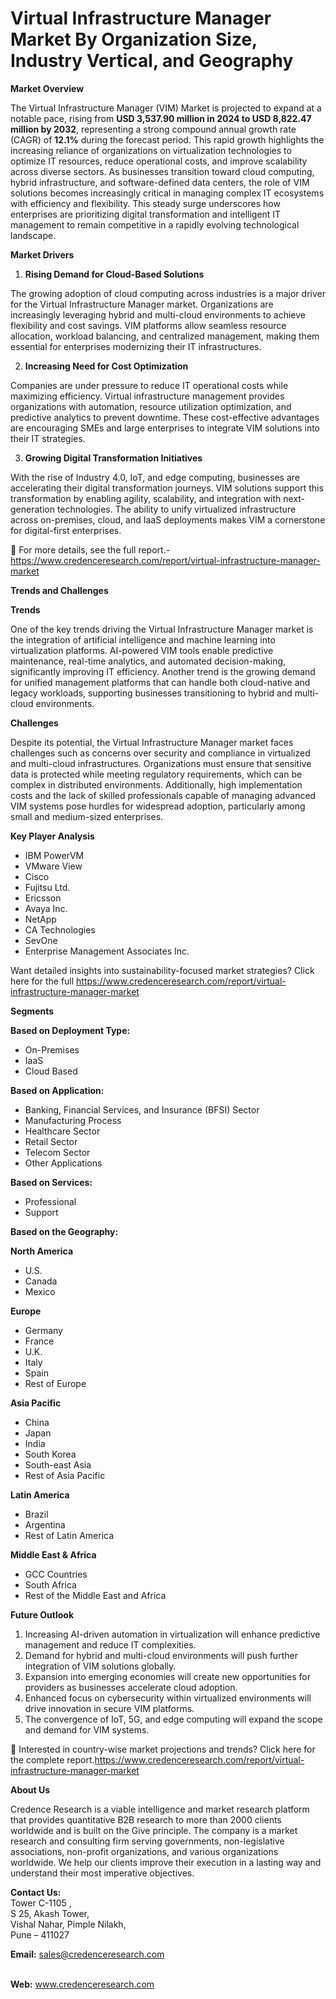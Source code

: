 # Virtual Infrastructure Manager Market By Organization Size, Industry Vertical, and Geography


<p><strong>Market Overview</strong></p>
<p>The Virtual Infrastructure Manager (VIM) Market is projected to expand at a notable pace, rising from <strong>USD 3,537.90 million in 2024 to USD 8,822.47 million by 2032</strong>, representing a strong compound annual growth rate (CAGR) of <strong>12.1%</strong> during the forecast period. This rapid growth highlights the increasing reliance of organizations on virtualization technologies to optimize IT resources, reduce operational costs, and improve scalability across diverse sectors. As businesses transition toward cloud computing, hybrid infrastructure, and software-defined data centers, the role of VIM solutions becomes increasingly critical in managing complex IT ecosystems with efficiency and flexibility. This steady surge underscores how enterprises are prioritizing digital transformation and intelligent IT management to remain competitive in a rapidly evolving technological landscape.</p>
<p><strong>Market Drivers</strong></p>
<ol>
<li><strong> Rising Demand for Cloud-Based Solutions</strong></li>
</ol>
<p>The growing adoption of cloud computing across industries is a major driver for the Virtual Infrastructure Manager market. Organizations are increasingly leveraging hybrid and multi-cloud environments to achieve flexibility and cost savings. VIM platforms allow seamless resource allocation, workload balancing, and centralized management, making them essential for enterprises modernizing their IT infrastructures.</p>
<ol start="2">
<li><strong> Increasing Need for Cost Optimization</strong></li>
</ol>
<p>Companies are under pressure to reduce IT operational costs while maximizing efficiency. Virtual infrastructure management provides organizations with automation, resource utilization optimization, and predictive analytics to prevent downtime. These cost-effective advantages are encouraging SMEs and large enterprises to integrate VIM solutions into their IT strategies.</p>
<ol start="3">
<li><strong> Growing Digital Transformation Initiatives</strong></li>
</ol>
<p>With the rise of Industry 4.0, IoT, and edge computing, businesses are accelerating their digital transformation journeys. VIM solutions support this transformation by enabling agility, scalability, and integration with next-generation technologies. The ability to unify virtualized infrastructure across on-premises, cloud, and IaaS deployments makes VIM a cornerstone for digital-first enterprises.</p>
<p>📌 For more details, see the full report.-<a href="https://www.credenceresearch.com/report/virtual-infrastructure-manager-market">https://www.credenceresearch.com/report/virtual-infrastructure-manager-market</a></p>
<p><strong>Trends and Challenges</strong></p>
<p><strong>Trends</strong></p>
<p>One of the key trends driving the Virtual Infrastructure Manager market is the integration of artificial intelligence and machine learning into virtualization platforms. AI-powered VIM tools enable predictive maintenance, real-time analytics, and automated decision-making, significantly improving IT efficiency. Another trend is the growing demand for unified management platforms that can handle both cloud-native and legacy workloads, supporting businesses transitioning to hybrid and multi-cloud environments.</p>
<p><strong>Challenges</strong></p>
<p>Despite its potential, the Virtual Infrastructure Manager market faces challenges such as concerns over security and compliance in virtualized and multi-cloud infrastructures. Organizations must ensure that sensitive data is protected while meeting regulatory requirements, which can be complex in distributed environments. Additionally, high implementation costs and the lack of skilled professionals capable of managing advanced VIM systems pose hurdles for widespread adoption, particularly among small and medium-sized enterprises.</p>
<p><strong>Key Player Analysis</strong></p>
<ul>
<li>IBM PowerVM</li>
<li>VMware View</li>
<li>Cisco</li>
<li>Fujitsu Ltd.</li>
<li>Ericsson</li>
<li>Avaya Inc.</li>
<li>NetApp</li>
<li>CA Technologies</li>
<li>SevOne</li>
<li>Enterprise Management Associates Inc.</li>
</ul>
<p>Want detailed insights into sustainability-focused market strategies? Click here for the full <a href="https://www.credenceresearch.com/report/virtual-infrastructure-manager-market">https://www.credenceresearch.com/report/virtual-infrastructure-manager-market</a></p>
<p><strong>Segments</strong></p>
<p><strong>Based on Deployment Type:</strong></p>
<ul>
<li>On-Premises</li>
<li>IaaS</li>
<li>Cloud Based</li>
</ul>
<p><strong>Based on Application:</strong></p>
<ul>
<li>Banking, Financial Services, and Insurance (BFSI) Sector</li>
<li>Manufacturing Process</li>
<li>Healthcare Sector</li>
<li>Retail Sector</li>
<li>Telecom Sector</li>
<li>Other Applications</li>
</ul>
<p><strong>Based on Services:</strong></p>
<ul>
<li>Professional</li>
<li>Support</li>
</ul>
<p><strong>Based on the Geography:</strong></p>
<p><strong>North America</strong></p>
<ul>
<li>U.S.</li>
<li>Canada</li>
<li>Mexico</li>
</ul>
<p><strong>Europe</strong></p>
<ul>
<li>Germany</li>
<li>France</li>
<li>U.K.</li>
<li>Italy</li>
<li>Spain</li>
<li>Rest of Europe</li>
</ul>
<p><strong>Asia Pacific</strong></p>
<ul>
<li>China</li>
<li>Japan</li>
<li>India</li>
<li>South Korea</li>
<li>South-east Asia</li>
<li>Rest of Asia Pacific</li>
</ul>
<p><strong>Latin America</strong></p>
<ul>
<li>Brazil</li>
<li>Argentina</li>
<li>Rest of Latin America</li>
</ul>
<p><strong>Middle East &amp; Africa</strong></p>
<ul>
<li>GCC Countries</li>
<li>South Africa</li>
<li>Rest of the Middle East and Africa</li>
</ul>
<p><strong>Future Outlook</strong></p>
<ol>
<li>Increasing AI-driven automation in virtualization will enhance predictive management and reduce IT complexities.</li>
<li>Demand for hybrid and multi-cloud environments will push further integration of VIM solutions globally.</li>
<li>Expansion into emerging economies will create new opportunities for providers as businesses accelerate cloud adoption.</li>
<li>Enhanced focus on cybersecurity within virtualized environments will drive innovation in secure VIM platforms.</li>
<li>The convergence of IoT, 5G, and edge computing will expand the scope and demand for VIM systems.</li>
</ol>
<p>📌 Interested in country-wise market projections and trends? Click here for the complete report.<a href="https://www.credenceresearch.com/report/virtual-infrastructure-manager-market">https://www.credenceresearch.com/report/virtual-infrastructure-manager-market</a></p>
<p><strong>About Us</strong></p>
<p>Credence Research is a viable intelligence and market research platform that provides quantitative B2B research to more than 2000 clients worldwide and is built on the Give principle. The company is a market research and consulting firm serving governments, non-legislative associations, non-profit organizations, and various organizations worldwide. We help our clients improve their execution in a lasting way and understand their most imperative objectives.</p>
<p><strong>Contact Us:</strong><br /> Tower C-1105 ,<br /> S 25, Akash Tower,<br /> Vishal Nahar, Pimple Nilakh,<br /> Pune &ndash; 411027</p>
<p><strong>Email:</strong> <a href="mailto:sales@credenceresearch.com">sales@credenceresearch.com</a></p>
<p><br /> <strong>Web:</strong> <a href="http://www.credenceresearch.com">www.credenceresearch.com</a></p>
